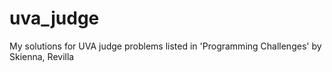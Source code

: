 # uva_judge
My solutions for UVA judge problems listed in 'Programming Challenges' by Skienna, Revilla
